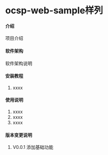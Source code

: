 # ocsp-web-sample样列

#### 介绍
项目介绍

#### 软件架构
软件架构说明


#### 安装教程

1.  xxxx


#### 使用说明

1.  xxxx
2.  xxxx
3.  xxxx

#### 版本变更说明

1.  V0.0.1  添加基础功能


